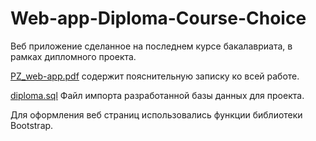 # Web-app-Diploma-Course-Choice
Веб приложение сделанное на последнем курсе бакалавриата, в рамках дипломного проекта.

[PZ_web-app.pdf](https://github.com/mnchos/Web-app-Diploma-Course-Chose/blob/main/PZ_web-app.pdf) содержит пояснительную записку ко всей работе.

[diploma.sql](https://github.com/mnchos/Web-app-Diploma-Course-Chose/blob/main/diploma.sql) Файл импорта разработанной базы данных для проекта.

Для оформления веб страниц использовались функции библиотеки Bootstrap.
